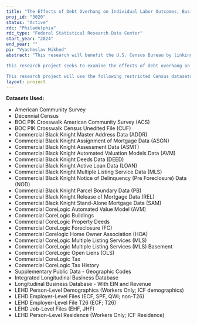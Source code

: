 ```yaml
---
title: "The Effects of Debt Overhang on Individual Labor Outcomes, Business Creation, and Growth"
proj_id: "3020"
status: "Active"
rdc: "Philadelphia"
rdc_type: "Federal Statistical Research Data Center"
start_year: "2024"
end_year: ""
pi: "Vyacheslav Mikhed"
abstract: "This research will benefit the U.S. Census Bureau by linking external credit bureau data to Census data and will help the Census Bureau to understand and improve the quality of data produced through a Title 13, Chapter 5. It will also prepare estimates of population and characteristics of population as authorized under Title 13, Chapter 5. In particular, the project will verify information contained in the Longitudinal Employer-Household Dynamics (LEHD) data set and American Community Survey (ACS) data set. It will also generate new estimates of characteristics of population as described below. The researchers will use individual address information (available down to individual's census block, tract, and ZIP code) contained in the credit bureau data to verify employee address information in the LEHD. In addition, the researchers will use information on identity theft and fraud provided in the credit bureau data to verify the LEHD data at the time of such incidents. Finally, the credit data include mortgage information for each individual (including payments, balance, delinquency), which will be used to verify ACS mortgage data (which is allocated at higher rates) and provide the Census with methods to improve the quality of these data.

This research project seeks to examine the effects of debt overhang on individual labor outcomes, as well as new business creation and growth. As a result of these analyses, we will provide the Census Bureau with new estimates of population characteristics not available and examined in the existing literature. We define debt overhang in a few different ways. First, we would like to examine how a high and growing student debt burden affects earnings, job search, and entrepreneurial activity of individual borrowers. Second, we would like to examine how changes to mortgage payment schedules (because of loan modifications, forbearance, or interest rate changes) can affect homeowners' mobility decisions, labor supply, earnings and entrepreneurial outcomes. Third, we would like to use credit bureau data on third-party collections, tax liens, and wage garnishments to examine how creditors' adverse legal actions and collection practices, which effectively reduce take-home pay for affected individuals, change individual labor supply, overtime work, and attachment to the labor market.

This research project will use the following restricted Census datasets: Integrated Longitudinal Business Database (ILBD), Longitudinal Business Database (LBD), LEHD Employer Characteristics File (ECF), LEHD Individual Characteristics File (ICF), Longitudinal Business Database - With EIN and Revenue (LBDREV), American Community Survey (ACS), LEHD Employment History File (EHF), LEHD Individual Characteristics File (ICF), Decennial Census, CoreLogic and Black Knight data (if / when available). All LEHD, LBD, and ILBD files are requested for the years 1976-2022 (if / when available). ACS data are requested for 2005-2020, 2021-2025. Decennial Census data are needed for the years 2000 and 2010."
layout: project
---
```


**Datasets Used:**

  - American Community Survey 
  - Decennial Census 
  - BOC PIK Crosswalk American Community Survey (ACS) 
  - BOC PIK Crosswalk Census Unedited File (CUF) 
  - Commercial Black Knight Master Address Data (ADDR) 
  - Commercial Black Knight Assignment of Mortgage Data (ASGN) 
  - Commercial Black Knight Assessment Data (ASMT) 
  - Commercial Black Knight Automated Valuation Models Data (AVM) 
  - Commercial Black Knight Deeds Data (DEED) 
  - Commercial Black Knight Active Loan Data (LOAN) 
  - Commercial Black Knight Multiple Listing Service Data (MLS) 
  - Commercial Black Knight Notice of Delinquency (Pre Foreclosure) Data (NOD) 
  - Commercial Black Knight Parcel Boundary Data (PB) 
  - Commercial Black Knight Release of Mortgage Data (REL) 
  - Commercial Black Knight Stand-Alone Mortgage Data (SAM) 
  - Commercial CoreLogic Automated Value Model (AVM) 
  - Commercial CoreLogic Buildings 
  - Commercial CoreLogic Property Deeds 
  - Commercial CoreLogic Foreclosure (FC) 
  - Commercial Corelogic Home Owner Association (HOA) 
  - Commercial CoreLogic Multiple Listing Services (MLS) 
  - Commercial CoreLogic Multiple Listing Services (MLS) Basement 
  - Commercial CoreLogic Open Liens (OLS) 
  - Commercial CoreLogic Tax 
  - Commercial CoreLogic Tax History 
  - Supplementary Public Data - Geographic Codes 
  - Integrated Longitudinal Business Database 
  - Longitudinal Business Database - With EIN and Revenue 
  - LEHD Person-Level Demographics (Workers Only; ICF demographics) 
  - LEHD Employer-Level Files (ECF, SPF, QWI; non-T26) 
  - LEHD Employer-Level File T26 (ECF; T26) 
  - LEHD Job-Level Files (EHF, JHF) 
  - LEHD Person-Level Residence (Workers Only; ICF Residence) 

